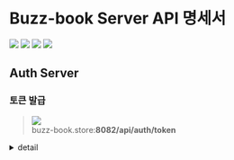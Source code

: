 # Buzz-book Server API 명세서

![](https://img.shields.io/static/v1?label=&message=GET&color=blue)
![](https://img.shields.io/static/v1?label=&message=POST&color=brightgreen)
![](https://img.shields.io/static/v1?label=&message=PUT&color=orange)
![](https://img.shields.io/static/v1?label=&message=DELETE&color=red)

## Auth Server

### 토큰 발급 
 
> ![](https://img.shields.io/static/v1?label=&message=POST&color=brightgreen) <br>
> buzz-book.store:**8082/api/auth/token**
 
<details>
<summary>detail</summary>
 
#### Request
 
##### Body
 
| name    | type   | description            | required     |
| :-----: | :----: | :--------------------- | :---:        |
| loginId | string | 사용자가 로그인한 아이디 | **Required** |
| role    | string | 사용자 권한             | **Required** |
 
#### Response

##### Header
 
<details>
<summary>200 Ok : 성공적으로 로그인 된 경우</summary>
  
| key           | value             | description                                                        | 
| :-----------: | :---------------: | :----------------------------------------------------------------- |
| Authorization | jwt access token  | jwt access token `user_id`, `role`, `iat`, `exp`, `sub` 가 들어있음 |
| Refresh-Token | jwt refresh token | jwt refresh token                                                  |
 
`iat` 발급시간(number)

`exp` 만료시간(number)

`sub` 토큰타입(string, <sub>'access_token' or 'refresh_token'</sub>)

</details>

<br />
 
 
